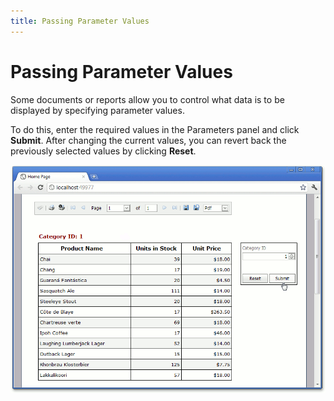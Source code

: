 ```yaml
---
title: Passing Parameter Values
---
```

# Passing Parameter Values
Some documents or reports allow you to control what data is to be displayed by specifying parameter values.

To do this, enter the required values in the Parameters panel and click **Submit**. After changing the current values, you can revert back the previously selected values by clicking **Reset**.

![WebReportParametrs](../../../images/Img14814.png)